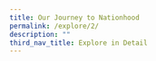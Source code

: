 ```yaml
---
title: Our Journey to Nationhood
permalink: /explore/2/
description: ""
third_nav_title: Explore in Detail
---
```

